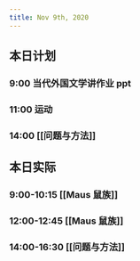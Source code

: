 ```yaml
---
title: Nov 9th, 2020
---
```


## 本日计划
### 9:00 当代外国文学讲作业 ppt
### 11:00 运动
### 14:00 [[问题与方法]]
## 本日实际
### 9:00-10:15 [[Maus 鼠族]]
### 12:00-12:45 [[Maus 鼠族]]
### 14:00-16:30 [[问题与方法]]
### 
